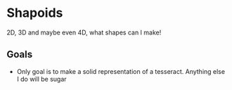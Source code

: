 # Shapoids
2D, 3D and maybe even 4D, what shapes can I make!

## Goals

- Only goal is to make a solid representation of a tesseract. Anything else I do will be sugar
